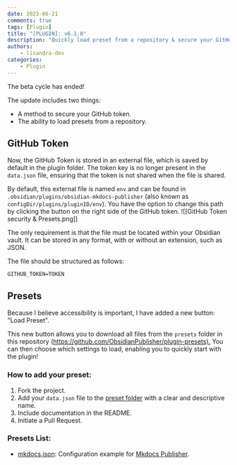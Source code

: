 ```yaml
---
date: 2023-06-21
comments: true
tags: [Plugin]
title: "[PLUGIN]: v6.1.0"
description: "Quickly load preset from a repository & secure your GitHub Token."
authors:
    - lisandra-dev
categories:
    - Plugin
---
```


The beta cycle has ended!

The update includes two things:
- A method to secure your GitHub token.
- The ability to load presets from a repository.

## GitHub Token

Now, the GitHub Token is stored in an external file, which is saved by default in the plugin folder. The token key is no longer present in the `data.json` file, ensuring that the token is not shared when the file is shared.

By default, this external file is named `env` and can be found in `.obsidian/plugins/obsidian-mkdocs-publisher` (also known as `configDir/plugins/pluginID/env`). You have the option to change this path by clicking the button on the right side of the GitHub token.
![[GitHub Token security & Presets.png]]

The only requirement is that the file must be located within your Obsidian vault. It can be stored in any format, with or without an extension, such as JSON.

The file should be structured as follows:

```env
GITHUB_TOKEN=TOKEN
```

## Presets

Because I believe accessibility is important, I have added a new button: "Load Preset".

This new button allows you to download all files from the `presets` folder in this repository (<https://github.com/ObsidianPublisher/plugin-presets).> You can then choose which settings to load, enabling you to quickly start with the plugin!

### How to add your preset:

1. Fork the project.
1. Add your `data.json` file to the [preset folder](./presets) with a clear and descriptive name.
1. Include documentation in the README.
1. Initiate a Pull Request.

### Presets List:

- [mkdocs.json](https://github.com/ObsidianPublisher/presets/mkdocs.json): Configuration example for [Mkdocs Publisher](https://obsidian-publisher.netlify.app).

